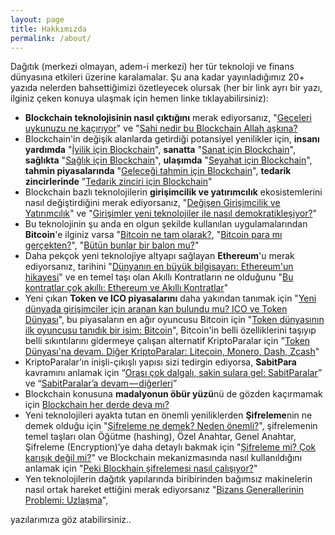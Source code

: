 ```yaml
---
layout: page
title: Hakkımızda
permalink: /about/
---
```


Dağıtık (merkezi olmayan, adem-i merkezi) her tür teknoloji ve finans dünyasına etkileri üzerine karalamalar. Şu ana kadar yayınladığımız 20+ yazıda nelerden bahsettiğimizi özetleyecek olursak (her bir link ayrı bir yazı, ilginiz çeken konuya ulaşmak için hemen linke tıklayabilirsiniz): 

- **Blockchain teknolojisinin nasıl çıktığını** merak ediyorsanız, "[Geceleri uykunuzu ne kaçırıyor](http://ademimerkezi.com/genel/2018/03/01/Geceleri-uykunuzu-ne-kaciriyor.html)" ve "[Sahi nedir bu Blockchain Allah aşkına?](http://ademimerkezi.com/genel/2018/03/02/Sahi-nedir-bu-blockchain-allah-askina.html) 
- Blockchain'in değişik alanlarda getirdiği potansiyel yenilikler için, **insanı yardımda** "[İyilik için Blockchain](http://ademimerkezi.com/genel/2018/03/29/Iyilik-icin-blockchain.html)", **sanatta** "[Sanat için Blockchain](http://ademimerkezi.com/genel/2018/03/29/Iyilik-icin-blockchain.html)", **sağlıkta** "[Sağlık için Blockchain](http://ademimerkezi.com/genel/2018/04/17/saglik-icin-blockchain.html)", **ulaşımda** "[Seyahat için Blockchain](http://ademimerkezi.com/genel/2018/07/06/seyahat-icin-blockchain.html)", **tahmin piyasalarında** "[Geleceği tahmin için Blockchain](http://ademimerkezi.com/genel/2018/07/13/gelecegi-tahmin-icin-blockchain.html)", **tedarik zincirlerinde** "[Tedarik zinciri için Blockchain](http://ademimerkezi.com/genel/2018/08/17/tedarik-zinciri-icin-blockchain.html)"
- Blockchain bazlı teknolojilerin **girişimcilik ve yatırımcılık** ekosistemlerini nasıl değiştirdiğini merak ediyorsanız, "[Değişen Girişimcilik ve Yatırımcılık](http://ademimerkezi.com/genel/2018/05/17/degisen-girisimcilik-ve-yatirimcilik.html)" ve "[Girişimler yeni teknolojiler ile nasıl demokratikleşiyor?](http://ademimerkezi.com/genel/2018/05/21/girisimler-yeni-teknolijler-ile-nasil-demokratiklesiyor.html)"
- Bu teknolojinin şu anda en olgun şekilde kullanılan uygulamalarından **Bitcoin**'e ilginiz varsa "[Bitcoin ne tam olarak?](http://ademimerkezi.com/genel/2018/03/13/Bitcoin-ne-tam-olarak.html), "[Bitcoin para mı gerçekten?](http://ademimerkezi.com/genel/2018/03/22/Bitcoin-para-mi-gercekten.html)", "[Bütün bunlar bir balon mu?](http://ademimerkezi.com/genel/2018/03/05/Butun-bunlar-bir-balon-mu.html)"
- Daha pekçok yeni teknolojiye altyapı sağlayan **Ethereum**'u merak ediyorsanız, tarihini "[Dünyanın en büyük bilgisayarı: Ethereum'un hikayesi](http://ademimerkezi.com/genel/2018/06/14/dunyanin-en-buyuk-bilgisayari-ethereumun-hikayesi.html)" ve en temel taşı olan Akıllı Kontratların ne olduğunu "[Bu kontratlar çok akıllı: Ethereum ve Akıllı Kontratlar](http://ademimerkezi.com/genel/2018/06/29/bu-kontratlar-cok-akilli-ethereum-ve-akilli-kontratlar.html)" 
- Yeni çıkan **Token ve ICO piyasalarını** daha yakından tanımak için "[Yeni dünyada girişimciler için aranan kan bulundu mu? ICO ve Token Dünyası](http://ademimerkezi.com/genel/2018/05/25/ico-ve-token-dunyasi.html)", bu piyasaların en ağır oyuncusu Bitcoin için "[Token dünyasının ilk oyuncusu tanıdık bir isim: Bitcoin](http://ademimerkezi.com/genel/2018/06/01/token-dunyasinin-ilk-oyuncusu-tanidik-bir-isim-bitcoin.html)", Bitcoin'in belli özelliklerini taşıyıp belli sıkıntılarını gidermeye çalışan alternatif KriptoParalar için "[Token Dünyası'na devam. Diğer KriptoParalar: Litecoin, Monero, Dash, Zcash](http://ademimerkezi.com/genel/2018/06/07/token-dunyasina-devam-diger-kriptopalar-litecoin-monero-dash-zcash.html)"
- KriptoParalar’ın inişli-çıkışlı yapısı sizi tedirgin ediyorsa, **SabitPara** kavramını anlamak için “[Orası çok dalgalı, sakin sulara gel: SabitParalar](http://ademimerkezi.com/genel/2018/07/20/Orasi-cok-dalgali-sakin-sulara-gel-sabitparalar.html)” ve “[SabitParalar’a devam — diğerleri](http://ademimerkezi.com/genel/2018/07/27/sabitparalara-devam-digerleri.html)”
- Blockchain konusuna **madalyonun öbür yüzü**nü de gözden kaçırmamak için [Blockchain her derde deva mı?](http://ademimerkezi.com/genel/2018/08/03/blockchain-her-derde-deva-mi.html)
- Yeni teknolojileri ayakta tutan en önemli yeniliklerden **Şifreleme**nin ne demek olduğu için "[Şifreleme ne demek? Neden önemli?](http://ademimerkezi.com/genel/2018/04/25/sifreleme-ne-demek-neden-onemli.html)",  şifrelemenin temel taşları olan Öğütme (hashing), Özel Anahtar, Genel Anahtar, Şifreleme (Encryption)‘ye daha detaylı bakmak için "[Şifreleme mi? Çok karışık değil mi?](http://ademimerkezi.com/genel/2018/04/26/sifreleme-mi-cok-karisik-degil-mi.html)" ve Blockchain mekanizmasında nasıl kullanıldığını anlamak için "[Peki Blockhain şifrelemesi nasıl çalışıyor?](http://ademimerkezi.com/genel/2018/05/08/Peki-Blockchain-sifrelemesi-nasil-calisiyor.html)" 
- Yen teknolojilerin dağıtık yapılarında biribirinden bağımsız makinelerin nasıl ortak hareket ettiğini merak ediyorsanız "[Bizans Generallerinin Problemi: Uzlaşma](http://ademimerkezi.com/genel/2018/08/31/bizans-generalinin-problemi-uzla%C5%9Fmak.html)", 

yazılarımıza göz atabilirsiniz.. 
